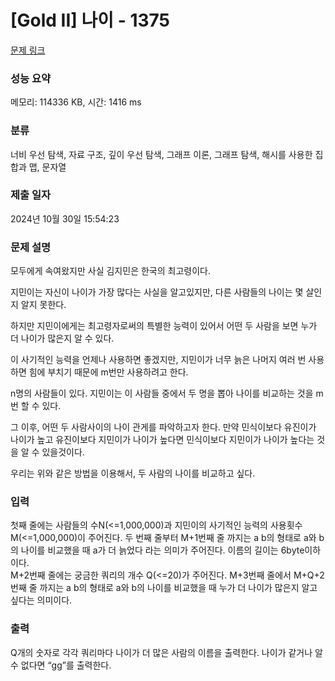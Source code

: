 # [Gold II] 나이 - 1375 

[문제 링크](https://www.acmicpc.net/problem/1375) 

### 성능 요약

메모리: 114336 KB, 시간: 1416 ms

### 분류

너비 우선 탐색, 자료 구조, 깊이 우선 탐색, 그래프 이론, 그래프 탐색, 해시를 사용한 집합과 맵, 문자열

### 제출 일자

2024년 10월 30일 15:54:23

### 문제 설명

<p>모두에게 속여왔지만 사실 김지민은 한국의 최고령이다.</p>

<p>지민이는 자신이 나이가 가장 많다는 사실을 알고있지만, 다른 사람들의 나이는 몇 살인지 알지 못한다.</p>

<p>하지만 지민이에게는 최고령자로써의 특별한 능력이 있어서 어떤 두 사람을 보면 누가 더 나이가 많은지 알 수 있다.</p>

<p>이 사기적인 능력을 언제나 사용하면 좋겠지만, 지민이가 너무 늙은 나머지 여러 번 사용하면 힘에 부치기 때문에 m번만 사용하려고 한다.</p>

<p>n명의 사람들이 있다. 지민이는 이 사람들 중에서 두 명을 뽑아 나이를 비교하는 것을 m번 할 수 있다.</p>

<p>그 이후, 어떤 두 사람사이의 나이 관게를 파악하고자 한다. 만약 민식이보다 유진이가 나이가 높고 유진이보다 지민이가 나이가 높다면 민식이보다 지민이가 나이가 높다는 것을 알 수 있을것이다.</p>

<p>우리는 위와 같은 방법을 이용해서, 두 사람의 나이를 비교하고 싶다.</p>

### 입력 

 <p>첫째 줄에는 사람들의 수N(<=1,000,000)과 지민이의 사기적인 능력의 사용횟수 M(<=1,000,000)이 주어진다. 두 번째 줄부터 M+1번째 줄 까지는 a b의 형태로 a와 b의 나이를 비교했을 때 a가 더 늙었다 라는 의미가 주어진다. 이름의 길이는 6byte이하이다.<br>
  M+2번째 줄에는 궁금한 쿼리의 개수 Q(<=20)가 주어진다. M+3번째 줄에서 M+Q+2번째 줄 까지는 a b의 형태로 a와 b의 나이를 비교했을 때 누가 더 나이가 많은지 알고싶다는 의미이다.</p>

### 출력 

 <p>Q개의 숫자로 각각 쿼리마다 나이가 더 많은 사람의 이름을 출력한다. 나이가 같거나 알 수 없다면 “gg”를 출력한다.</p>

